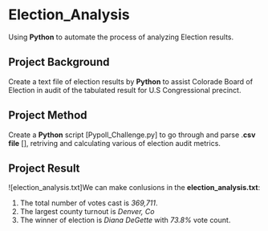 # Election_Analysis
Using **Python** to automate the process of analyzing Election results. 

## Project Background
Create a text file of election results by **Python** to assist Colorade Board of Election in audit of the tabulated result for U.S Congressional precinct.

## Project Method
Create a **Python** script [Pypoll_Challenge.py] to go through and parse .**csv file** [], retriving and calculating various of election audit metrics.

## Project Result
![election_analysis.txt]We can make conlusions in the **election_analysis.txt**: 
1. The total number of votes cast is *369,711*.
2. The largest county turnout is *Denver, Co* 
3. The winner of election is *Diana DeGette* with *73.8%* vote count.


